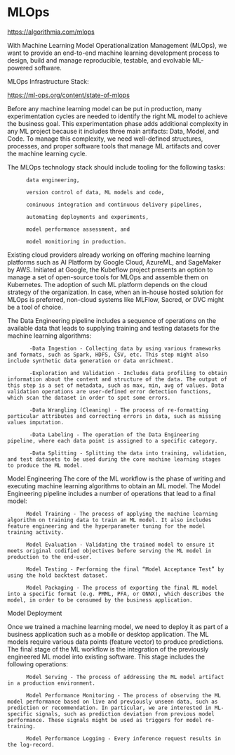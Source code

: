 # MLOps


https://algorithmia.com/mlops

With Machine Learning Model Operationalization Management (MLOps), we want to provide an end-to-end machine learning development process to design, build and manage reproducible, testable, and evolvable ML-powered software.


MLOps Infrastructure Stack:

https://ml-ops.org/content/state-of-mlops

Before any machine learning model can be put in production, many experimentation cycles are needed to identify the right ML model to achieve the business goal. This experimentation phase adds additional complexity in any ML project because it includes three main artifacts: Data, Model, and Code. To manage this complexity, we need well-defined structures, processes, and proper software tools that manage ML artifacts and cover the machine learning cycle.

The MLOps technology stack should include tooling for the following tasks:

          data engineering,

          version control of data, ML models and code,

          coninuous integration and continuous delivery pipelines,

          automating deployments and experiments,

          model performance assessment, and

          model monitioring in production.
          
Existing cloud providers already working on offering machine learning platforms such as AI Platform by Google Cloud, AzureML, and SageMaker by AWS. Initiated at Google, the Kubeflow project presents an option to manage a set of open-source tools for MLOps and assemble them on Kubernetes. The adoption of such ML platform depends on the cloud strategy of the organization. In case, when an in-house hosted solution for MLOps is preferred, non-cloud systems like MLFlow, Sacred, or DVC might be a tool of choice.



The Data Engineering pipeline includes a sequence of operations on the available data that leads to supplying training and testing datasets for the machine learning algorithms:

           -Data Ingestion - Collecting data by using various frameworks and formats, such as Spark, HDFS, CSV, etc. This step might also include synthetic data generation or data enrichment.

           -Exploration and Validation - Includes data profiling to obtain information about the content and structure of the data. The output of this step is a set of metadata, such as max, min, avg of values. Data validation operations are user-defined error detection functions, which scan the dataset in order to spot some errors.

           -Data Wrangling (Cleaning) - The process of re-formatting particular attributes and correcting errors in data, such as missing values imputation.

           -Data Labeling - The operation of the Data Engineering pipeline, where each data point is assigned to a specific category.

           -Data Splitting - Splitting the data into training, validation, and test datasets to be used during the core machine learning stages to produce the ML model.
           
           
Model Engineering
The core of the ML workflow is the phase of writing and executing machine learning algorithms to obtain an ML model. The Model Engineering pipeline includes a number of operations that lead to a final model:

          Model Training - The process of applying the machine learning algorithm on training data to train an ML model. It also includes feature engineering and the hyperparameter tuning for the model training activity.

          Model Evaluation - Validating the trained model to ensure it meets original codified objectives before serving the ML model in production to the end-user.

          Model Testing - Performing the final “Model Acceptance Test” by using the hold backtest dataset.

          Model Packaging - The process of exporting the final ML model into a specific format (e.g. PMML, PFA, or ONNX), which describes the model, in order to be consumed by the business application.                    
                    
Model Deployment

Once we trained a machine learning model, we need to deploy it as part of a business application such as a mobile or desktop application. The ML models require various data points (feature vector) to produce predictions. The final stage of the ML workflow is the integration of the previously engineered ML model into existing software. This stage includes the following operations:

          Model Serving - The process of addressing the ML model artifact in a production environment.

          Model Performance Monitoring - The process of observing the ML model performance based on live and previously unseen data, such as prediction or recommendation. In particular, we are interested in ML-specific signals, such as prediction deviation from previous model performance. These signals might be used as triggers for model re-training.

          Model Performance Logging - Every inference request results in the log-record.






